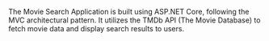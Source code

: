 The Movie Search Application is built using ASP.NET Core, following the MVC architectural pattern. It utilizes the TMDb API (The Movie Database) to fetch movie data and display search results to users.
